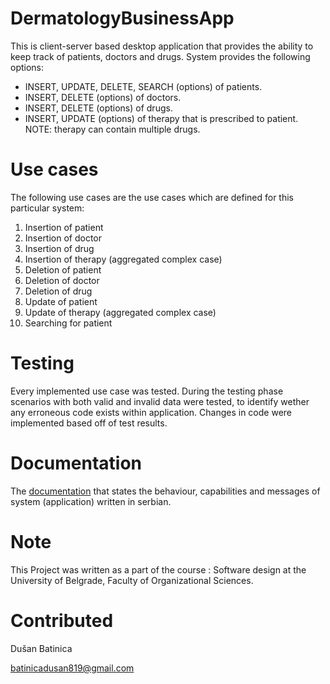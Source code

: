 # DermatologyBusinessApp

This is client-server based desktop application that provides the ability to keep track of patients, doctors and drugs.
System provides the following options:
* INSERT, UPDATE, DELETE, SEARCH (options) of patients.
* INSERT, DELETE (options) of doctors.
* INSERT, DELETE (options) of drugs.
* INSERT, UPDATE (options) of therapy that is prescribed to patient. NOTE: therapy can contain multiple drugs.

# Use cases

The following use cases are the use cases which are defined for this particular system:
1. Insertion of patient
2. Insertion of doctor
3. Insertion of drug
4. Insertion of therapy (aggregated complex case)
5. Deletion of patient
6. Deletion of doctor
7. Deletion of drug
8. Update of patient
9. Update of therapy (aggregated complex case)
10. Searching for patient

# Testing

Every implemented use case was tested. During the testing phase scenarios with both valid and invalid data were tested,
to identify wether any erroneous code exists within application. Changes in code were implemented based off of test results.

# Documentation

The [documentation](https://github.com/DusanBatinica/DermatologyBusinessApp/blob/main/Documentation%20(Serbian)/DusanBatinica1054-15FINAL.pdf) that states the behaviour, capabilities and messages of system (application) written in serbian.

# Note

This Project was written as a part of the course : Software design at the University of Belgrade, Faculty of Organizational Sciences.

# Contributed

Dušan Batinica

batinicadusan819@gmail.com
